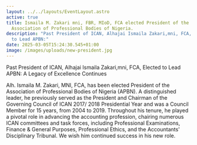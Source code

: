 ```yaml
---
layout: ../../layouts/EventLayout.astro
active: true
title: Ismaila M. Zakari mni, FBR, MIoD, FCA elected President of the
  Association of Professional Bodies of Nigeria.
description: "Past President of ICAN, Alhajai Ismaila Zakari,mni, FCA, Elected
  to Lead APBN:"
date: 2025-03-05T15:24:30.545+01:00
image: /images/uploads/new-president.jpg
---
```

Past President of ICAN, Alhajai Ismaila Zakari,mni, FCA, Elected to Lead APBN: A Legacy of Excellence Continues

Alh. Ismaila M. Zakari, MNI, FCA, has been elected President of the Association of Professional Bodies of Nigeria (APBN). A distinguished leader, he previously served as the President and Chairman of the Governing Council of ICAN 2017/ 2018  Presidential Year and was a Council Member for 15 years, from 2004 to 2019. Throughout his tenure, he played a pivotal role in advancing the accounting profession, chairing numerous ICAN committees and task forces, including Professional Examinations, Finance & General Purposes, Professional Ethics, and the Accountants' Disciplinary Tribunal. We wish him continued success in his new role.
